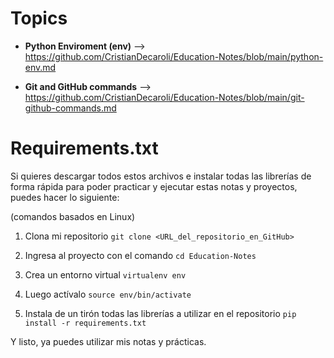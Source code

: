 # Topics

- **Python Enviroment (env)** --> https://github.com/CristianDecaroli/Education-Notes/blob/main/python-env.md

- **Git and GitHub commands** --> https://github.com/CristianDecaroli/Education-Notes/blob/main/git-github-commands.md






# Requirements.txt

Si quieres descargar todos estos archivos e instalar todas las librerías de forma rápida para poder practicar y ejecutar estas notas y proyectos, puedes hacer lo siguiente:

(comandos basados en Linux)

1. Clona mi repositorio `git clone <URL_del_repositorio_en_GitHub>`

2. Ingresa al proyecto con el comando `cd Education-Notes`

3. Crea un entorno virtual `virtualenv env` 

4. Luego actívalo `source env/bin/activate`

3. Instala de un tirón todas las librerías a utilizar en el repositorio `pip install -r requirements.txt`

Y listo, ya puedes utilizar mis notas y prácticas.